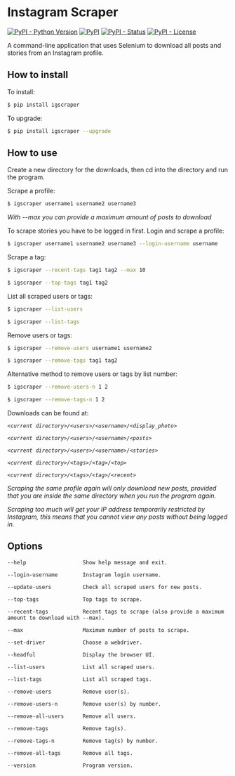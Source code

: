 Instagram Scraper
=================
[![PyPI - Python Version](https://img.shields.io/pypi/pyversions/igscraper?color=blue)](https://pypi.python.org/pypi/igscraper)
[![PyPI](https://img.shields.io/pypi/v/igscraper?color=blue)](https://pypi.python.org/pypi/igscraper)
[![PyPI - Status](https://img.shields.io/pypi/status/igscraper)](https://pypi.python.org/pypi/igscraper)
[![PyPI - License](https://img.shields.io/pypi/l/igscraper)](https://pypi.python.org/pypi/igscraper)

A command-line application that uses Selenium to download all posts and stories from an Instagram profile.

How to install
-----
To install:
```bash
$ pip install igscraper
```

To upgrade:
```bash
$ pip install igscraper --upgrade
```

How to use
-----

Create a new directory for the downloads, then cd into the directory and run the program.

Scrape a profile:
```bash
$ igscraper username1 username2 username3
```

*With --max you can provide a maximum amount of posts to download*

To scrape stories you have to be logged in first. Login and scrape a profile:
```bash
$ igscraper username1 username2 username3 --login-username username
```

Scrape a tag:
```bash
$ igscraper --recent-tags tag1 tag2 --max 10
```

```bash
$ igscraper --top-tags tag1 tag2
```

List all scraped users or tags:
```bash
$ igscraper --list-users
```

```bash
$ igscraper --list-tags
```

Remove users or tags:
```bash
$ igscraper --remove-users username1 username2
```

```bash
$ igscraper --remove-tags tag1 tag2
```

Alternative method to remove users or tags by list number:
```bash
$ igscraper --remove-users-n 1 2
```

```bash
$ igscraper --remove-tags-n 1 2
```

Downloads can be found at:

*`<current directory>/<users>/<username>/<display_photo>`*

*`<current directory>/<users>/<username>/<posts>`*

*`<current directory>/<users>/<username>/<stories>`*

*`<current directory>/<tags>/<tag>/<top>`*

*`<current directory>/<tags>/<tag>/<recent>`*

*Scraping the same profile again will only download new posts, provided that you are inside the same directory 
when you run the program again.*

*Scraping too much will get your IP address temporarily restricted by Instagram, this means that you cannot
view any posts without being logged in.*

Options
-------

```
--help                  Show help message and exit.

--login-username        Instagram login username.

--update-users          Check all scraped users for new posts.

--top-tags              Top tags to scrape.

--recent-tags           Recent tags to scrape (also provide a maximum amount to download with --max).

--max                   Maximum number of posts to scrape.

--set-driver            Choose a webdriver.

--headful               Display the browser UI.

--list-users            List all scraped users.

--list-tags             List all scraped tags.

--remove-users          Remove user(s).

--remove-users-n        Remove user(s) by number.

--remove-all-users      Remove all users.

--remove-tags           Remove tag(s).

--remove-tags-n         Remove tag(s) by number.

--remove-all-tags       Remove all tags.

--version               Program version.
```